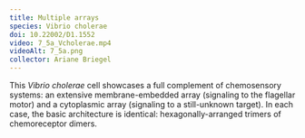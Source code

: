 ```yaml
---
title: Multiple arrays
species: Vibrio cholerae 
doi: 10.22002/D1.1552
video: 7_5a_Vcholerae.mp4
videoAlt: 7_5a.png
collector: Ariane Briegel
---
```


This *Vibrio cholerae* cell showcases a full complement of chemosensory systems: an extensive membrane-embedded array (signaling to the flagellar motor) and a cytoplasmic array (signaling to a still-unknown target). In each case, the basic architecture is identical: hexagonally-arranged trimers of chemoreceptor dimers.

